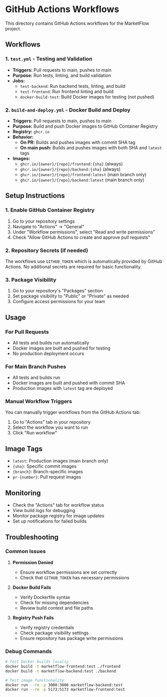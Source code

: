 # GitHub Actions Workflows

This directory contains GitHub Actions workflows for the MarketFlow project.

## Workflows

### 1. `test.yml` - Testing and Validation
- **Triggers:** Pull requests to main, pushes to main
- **Purpose:** Run tests, linting, and build validation
- **Jobs:**
  - `test-backend`: Run backend tests, linting, and build
  - `test-frontend`: Run frontend linting and build
  - `docker-build-test`: Build Docker images for testing (not pushed)

### 2. `build-and-deploy.yml` - Docker Build and Deploy
- **Triggers:** Pull requests to main, pushes to main
- **Purpose:** Build and push Docker images to GitHub Container Registry
- **Registry:** `ghcr.io`
- **Behavior:**
  - **On PR:** Builds and pushes images with commit SHA tag
  - **On main push:** Builds and pushes images with both SHA and `latest` tags
- **Images:**
  - `ghcr.io/{owner}/{repo}/frontend:{sha}` (always)
  - `ghcr.io/{owner}/{repo}/backend:{sha}` (always)
  - `ghcr.io/{owner}/{repo}/frontend:latest` (main branch only)
  - `ghcr.io/{owner}/{repo}/backend:latest` (main branch only)

## Setup Instructions

### 1. Enable GitHub Container Registry
1. Go to your repository settings
2. Navigate to "Actions" → "General"
3. Under "Workflow permissions", select "Read and write permissions"
4. Check "Allow GitHub Actions to create and approve pull requests"

### 2. Repository Secrets (if needed)
The workflows use `GITHUB_TOKEN` which is automatically provided by GitHub Actions. No additional secrets are required for basic functionality.

### 3. Package Visibility
1. Go to your repository's "Packages" section
2. Set package visibility to "Public" or "Private" as needed
3. Configure access permissions for your team

## Usage

### For Pull Requests
- All tests and builds run automatically
- Docker images are built and pushed for testing
- No production deployment occurs

### For Main Branch Pushes
- All tests and builds run
- Docker images are built and pushed with commit SHA
- Production images with `latest` tag are deployed

### Manual Workflow Triggers
You can manually trigger workflows from the GitHub Actions tab:
1. Go to "Actions" tab in your repository
2. Select the workflow you want to run
3. Click "Run workflow"

## Image Tags

- `latest`: Production images (main branch only)
- `{sha}`: Specific commit images
- `{branch}`: Branch-specific images
- `pr-{number}`: Pull request images

## Monitoring

- Check the "Actions" tab for workflow status
- View build logs for debugging
- Monitor package registry for image updates
- Set up notifications for failed builds

## Troubleshooting

### Common Issues

1. **Permission Denied**
   - Ensure workflow permissions are set correctly
   - Check that `GITHUB_TOKEN` has necessary permissions

2. **Docker Build Fails**
   - Verify Dockerfile syntax
   - Check for missing dependencies
   - Review build context and file paths

3. **Registry Push Fails**
   - Verify registry credentials
   - Check package visibility settings
   - Ensure repository has package write permissions

### Debug Commands

```bash
# Test Docker builds locally
docker build -t marketflow-frontend:test ./frontend
docker build -t marketflow-backend:test ./backend

# Test image functionality
docker run --rm -p 3000:3000 marketflow-backend:test
docker run --rm -p 5173:5173 marketflow-frontend:test
```
